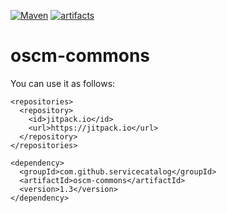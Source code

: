 [![Maven](https://github.com/servicecatalog/oscm-commons/actions/workflows/maven.yml/badge.svg)](https://github.com/servicecatalog/oscm-commons/actions)
[![artifacts](https://jitpack.io/v/servicecatalog/oscm-commons.svg)](https://jitpack.io/#servicecatalog/oscm-commons)
# oscm-commons



You can use it as follows:
```
<repositories>
  <repository>
    <id>jitpack.io</id>
    <url>https://jitpack.io</url>
  </repository>
</repositories>

<dependency>
  <groupId>com.github.servicecatalog</groupId>
  <artifactId>oscm-commons</artifactId>
  <version>1.3</version>
</dependency>
```



